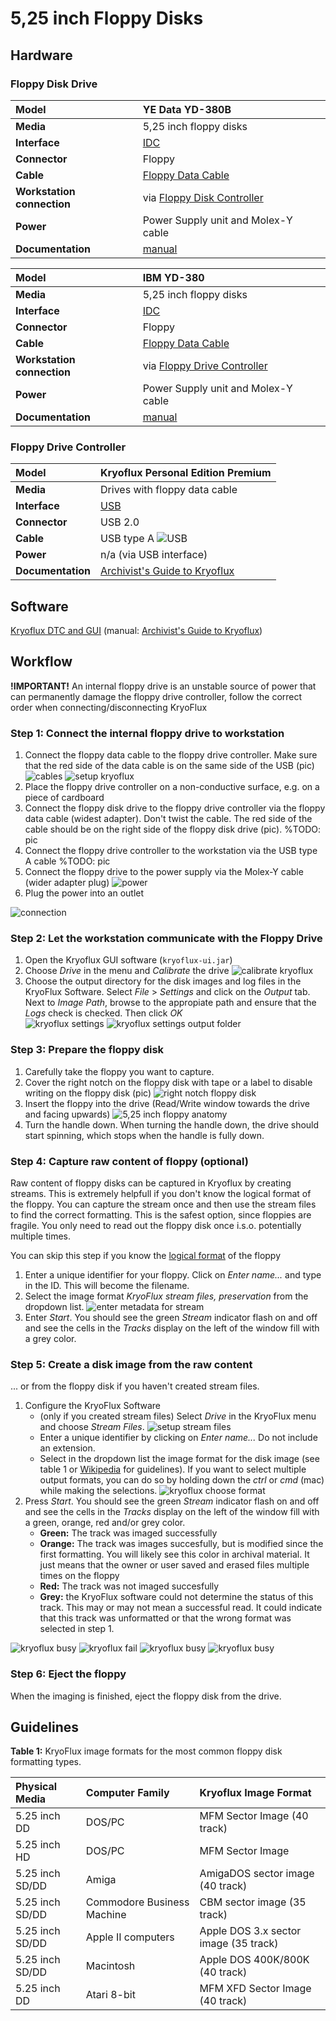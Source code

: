 # 5,25 inch Floppy Disks

## Hardware

### Floppy Disk Drive

| **Model**                  | YE Data YD-380B                                                                                         |
| :------------------------- | :------------------------------------------------------------------------------------------------------ |
| **Media**                  | 5,25 inch floppy disks                                                                                  |
| **Interface**              | [IDC](https://www.wikidata.org/wiki/Q374830)                                                            |
| **Connector**              | Floppy                                                                                                  |
| **Cable**                  | [Floppy Data Cable](https://www.computerhope.com/jargon/f/flopcabl.htm)                                 |
| **Workstation connection** | via [Floppy Disk Controller](https://www.wikidata.org/wiki/Q741867)                                     |
| **Power**                  | Power Supply unit and Molex-Y cable                                                                     |
| **Documentation**          | [manual](http://www.vintagecomputer.net/fjkraan/comp/divcomp/doc/YE_Data_YD-380_5.25inchHHHDFloppy.pdf) |

| **Model**                  | IBM YD-380                                                                                              |
| :------------------------- | :------------------------------------------------------------------------------------------------------ |
| **Media**                  | 5,25 inch floppy disks                                                                                  |
| **Interface**              | [IDC](https://www.wikidata.org/wiki/Q374830)                                                            |
| **Connector**              | Floppy                                                                                                  |
| **Cable**                  | [Floppy Data Cable](https://www.computerhope.com/jargon/f/flopcabl.htm)                                 |
| **Workstation connection** | via [Floppy Drive Controller](https://www.wikidata.org/wiki/Q741867)                                    |
| **Power**                  | Power Supply unit and Molex-Y cable                                                                     |
| **Documentation**          | [manual](http://www.vintagecomputer.net/fjkraan/comp/divcomp/doc/YE_Data_YD-380_5.25inchHHHDFloppy.pdf) |

### Floppy Drive Controller

| **Model**         | Kryoflux Personal Edition Premium                                                                          |
| :---------------- | :--------------------------------------------------------------------------------------------------------- |
| **Media**         | Drives with floppy data cable                                                                              |
| **Interface**     | [USB](https://www.wikidata.org/wiki/Q42378)                                                                |
| **Connector**     | USB 2.0                                                                                                    |
| **Cable**         | USB type A ![USB](images/USB-A.jpg)                                                                        |
| **Power**         | n/a (via USB interface)                                                                                    |
| **Documentation** | [Archivist's Guide to Kryoflux](https://github.com/archivistsguidetokryoflux/archivists-guide-to-kryoflux) |

## Software

[Kryoflux DTC and GUI](https://www.kryoflux.com/?page=download) (manual: [Archivist's Guide to Kryoflux](https://github.com/archivistsguidetokryoflux/archivists-guide-to-kryoflux))

## Workflow

**!IMPORTANT!** An internal floppy drive is an unstable source of power that can permanently damage the floppy drive controller, follow the correct order when connecting/disconnecting KryoFlux

### Step 1: Connect the internal floppy drive to workstation

1. Connect the floppy data cable to the floppy drive controller. Make sure that the red side of the data cable is on the same side of the USB (pic)
   ![cables](images/floppy/floppy_power_data_cable.png)
   ![setup kryoflux](images/kryoflux/kryoflux_board.JPG)
2. Place the floppy drive controller on a non-conductive surface, e.g. on a piece of cardboard
3. Connect the floppy disk drive to the floppy drive controller via the floppy data cable (widest adapter). Don't twist the cable. The red side of the cable should be on the right side of the floppy disk drive (pic). %TODO: pic
4. Connect the floppy drive controller to the workstation via the USB type A cable %TODO: pic
5. Connect the floppy drive to the power supply via the Molex-Y cable (wider adapter plug)
   ![power](images/floppy/5-25-floppy-power.png)
6. Plug the power into an outlet

![connection](images/floppy/5-25-floppy-connection-kryoflux.png)

### Step 2: Let the workstation communicate with the Floppy Drive

1. Open the Kryoflux GUI software (`kryoflux-ui.jar`)
2. Choose _Drive_ in the menu and _Calibrate_ the drive
     ![calibrate kryoflux](images/kryoflux/kryoflux_calibrate.png)
3. Choose the output directory for the disk images and log files in the KryoFlux Software. Select _File_ > _Settings_ and click on the _Output_ tab. Next to _Image Path_, browse to the appropiate path and ensure that the _Logs_ check is checked. Then click _OK_<br>
     ![kryoflux settings](images/kryoflux/kryoflux_settings.png)
     ![kryoflux settings output folder](images/kryoflux/kroyflux_settings_output.png)

### Step 3: Prepare the floppy disk

1. Carefully take the floppy you want to capture.
2. Cover the right notch on the floppy disk with tape or a label to disable writing on the floppy disk (pic)
   ![right notch floppy disk](images/floppy/5-25-floppy-blocker.png)
3. Insert the floppy into the drive (Read/Write window towards the drive and facing upwards)
   ![5,25 inch floppy anatomy](images/floppy/5_25_anatomy.png)
4. Turn the handle down. When turning the handle down, the drive should start spinning, which stops when the handle is fully down.

### Step 4: Capture raw content of floppy (optional)

Raw content of floppy disks can be captured in Kryoflux by creating streams. This is extremely helpfull if you don't know the logical format of the floppy. You can capture the stream once and then use the stream files to find the correct formatting. This is the safest option, since floppies are fragile. You only need to read out the floppy disk once i.s.o. potentially multiple times.

You can skip this step if you know the [logical format](https://github.com/archivistsguidetokryoflux/archivists-guide-to-kryoflux/blob/master/2%20PART%20TWO%20In-Depth/Disk-Image-Formats.md) of the floppy

1. Enter a unique identifier for your floppy. Click on _Enter name..._ and type in the ID. This will become the filename.
2. Select the image format _KryoFlux stream files, preservation_ from the dropdown list.
   ![enter metadata for stream](images/kryoflux/kryoflux_setup_capture.png)
3. Enter _Start_. You should see the green _Stream_ indicator flash on and off and see the cells in the _Tracks_ display on the left of the window fill with a grey color.

### Step 5: Create a disk image from the raw content

... or from the floppy disk if you haven't created stream files.

1. Configure the KryoFlux Software
   - (only if you created stream files) Select _Drive_ in the KryoFlux menu and choose _Stream Files_.
     ![setup stream files](images/kryoflux/kryoflux_settings_stream.png)
   - Enter a unique identifier by clicking on _Enter name..._ Do not include an extension.
   - Select in the dropdown list the image format for the disk image (see table 1 or [Wikipedia](https://en.wikipedia.org/wiki/List_of_floppy_disk_formats#Logical_formats) for guidelines). If you want to select multiple output formats, you can do so by holding down the _ctrl_ or _cmd_ (mac) while making the selections.
     ![kryoflux choose format](images/kryoflux/kryoflux_choose_format.png)
2. Press _Start_. You should see the green _Stream_ indicator flash on and off and see the cells in the _Tracks_ display on the left of the window fill with a green, orange, red and/or grey color.
   - **Green:** The track was imaged successfully
   - **Orange:** The track was images succesfully, but is modified since the first formatting. You will likely see this color in archival material. It just means that the owner or user saved and erased files multiple times on the floppy
   - **Red:** The track was not imaged succesfully
   - **Grey:** the KryoFlux software could not determine the status of this track. This may or may not mean a successful read. It could indicate that this track was unformatted or that the wrong format was selected in step 1.

![kryoflux busy](images/kryoflux/kryoflux_busy.png)
![kryoflux fail](images/kryoflux/kryoflux_geen_success.png)
![kryoflux busy](images/kryoflux/kryoflux_success.png)
![kryoflux busy](images/kryoflux/kryoflux_modified.png)

### Step 6: Eject the floppy

When the imaging is finished, eject the floppy disk from the drive.

## Guidelines

**Table 1:** KryoFlux image formats for the most common floppy disk formatting types.

| Physical Media  | Computer Family            | Kryoflux Image Format                 |
| :-------------- | :------------------------- | :------------------------------------ |
| 5.25 inch DD    | DOS/PC                     | MFM Sector Image (40 track)           |
| 5.25 inch HD    | DOS/PC                     | MFM Sector Image                      |
| 5.25 inch SD/DD | Amiga                      | AmigaDOS sector image (40 track)      |
| 5.25 inch SD/DD | Commodore Business Machine | CBM sector image (35 track)           |
| 5.25 inch SD/DD | Apple II computers         | Apple DOS 3.x sector image (35 track) |
| 5.25 inch SD/DD | Macintosh                  | Apple DOS 400K/800K (40 track)        |
| 5.25 inch DD    | Atari 8-bit                | MFM XFD Sector Image (40 track)       |
